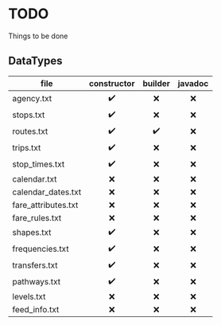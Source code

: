# TODO

Things to be done

## DataTypes
| file                |    constructor     |      builder       | javadoc |
|---------------------|:------------------:|:------------------:|:-------:|
| agency.txt          | :heavy_check_mark: |        :x:         |   :x:   |
| stops.txt           | :heavy_check_mark: |        :x:         |   :x:   |
| routes.txt          | :heavy_check_mark: | :heavy_check_mark: |   :x:   |
| trips.txt           | :heavy_check_mark: |        :x:         |   :x:   |
| stop_times.txt      | :heavy_check_mark: |        :x:         |   :x:   |
| calendar.txt        |        :x:         |        :x:         |   :x:   |
| calendar_dates.txt  |        :x:         |        :x:         |   :x:   |
| fare_attributes.txt |        :x:         |        :x:         |   :x:   |
| fare_rules.txt      |        :x:         |        :x:         |   :x:   |
| shapes.txt          | :heavy_check_mark: |        :x:         |   :x:   |
| frequencies.txt     | :heavy_check_mark: |        :x:         |   :x:   |
| transfers.txt       | :heavy_check_mark: |        :x:         |   :x:   |
| pathways.txt        | :heavy_check_mark: |        :x:         |   :x:   |
| levels.txt          |        :x:         |        :x:         |   :x:   |
| feed_info.txt       |        :x:         |        :x:         |   :x:   |
